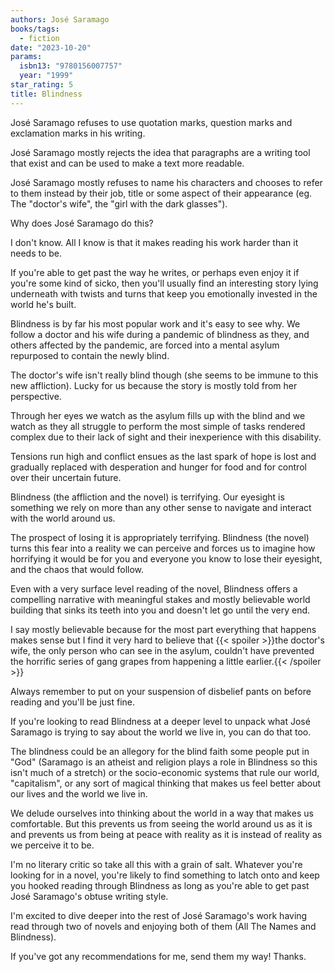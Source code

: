 ```yaml
---
authors: José Saramago
books/tags:
  - fiction
date: "2023-10-20"
params:
  isbn13: "9780156007757"
  year: "1999"
star_rating: 5
title: Blindness
---
```


José Saramago refuses to use quotation marks, question marks and exclamation marks in his writing.

José Saramago mostly rejects the idea that paragraphs are a writing tool that exist and can be used to make a text more readable.

José Saramago mostly refuses to name his characters and chooses to refer to them instead by their job, title or some aspect of their appearance (eg. The "doctor's wife", the "girl with the dark glasses").

Why does José Saramago do this?

<!--more-->

I don't know. All I know is that it makes reading his work harder than it needs to be.

If you're able to get past the way he writes, or perhaps even enjoy it if you're some kind of sicko, then you'll usually find an interesting story lying underneath with twists and turns that keep you emotionally invested in the world he's built.

Blindness is by far his most popular work and it's easy to see why. We follow a doctor and his wife during a pandemic of blindness as they, and others affected by the pandemic, are forced into a mental asylum repurposed to contain the newly blind.

The doctor's wife isn't really blind though (she seems to be immune to this new affliction). Lucky for us because the story is mostly told from her perspective.

Through her eyes we watch as the asylum fills up with the blind and we watch as they all struggle to perform the most simple of tasks rendered complex due to their lack of sight and their inexperience with this disability.

Tensions run high and conflict ensues as the last spark of hope is lost and gradually replaced with desperation and hunger for food and for control over their uncertain future.

Blindness (the affliction and the novel) is terrifying. Our eyesight is something we rely on more than any other sense to navigate and interact with the world around us.

The prospect of losing it is appropriately terrifying. Blindness (the novel) turns this fear into a reality we can perceive and forces us to imagine how horrifying it would be for you and everyone you know to lose their eyesight, and the chaos that would follow.

Even with a very surface level reading of the novel, Blindness offers a compelling narrative with meaningful stakes and mostly believable world building that sinks its teeth into you and doesn't let go until the very end.

I say mostly believable because for the most part everything that happens makes sense but I find it very hard to believe that {{< spoiler >}}the doctor's wife, the only person who can see in the asylum, couldn't have prevented the horrific series of gang grapes from happening a little earlier.{{< /spoiler >}}

Always remember to put on your suspension of disbelief pants on before reading and you'll be just fine.

If you're looking to read Blindness at a deeper level to unpack what José Saramago is trying to say about the world we live in, you can do that too.

The blindness could be an allegory for the blind faith some people put in "God" (Saramago is an atheist and religion plays a role in Blindness so this isn't much of a stretch) or the socio-economic systems that rule our world, "capitalism", or any sort of magical thinking that makes us feel better about our lives and the world we live in.

We delude ourselves into thinking about the world in a way that makes us comfortable. But this prevents us from seeing the world around us as it is and prevents us from being at peace with reality as it is instead of reality as we perceive it to be.

I'm no literary critic so take all this with a grain of salt. Whatever you're looking for in a novel, you're likely to find something to latch onto and keep you hooked reading through Blindness as long as you're able to get past José Saramago's obtuse writing style.

I'm excited to dive deeper into the rest of José Saramago's work having read through two of novels and enjoying both of them (All The Names and Blindness).

If you've got any recommendations for me, send them my way! Thanks.
